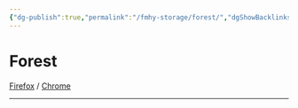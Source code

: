 ```yaml
---
{"dg-publish":true,"permalink":"/fmhy-storage/forest/","dgShowBacklinks":true,"dgShowLocalGraph":true}
---
```


# Forest

[Firefox](https://addons.mozilla.org/en-US/firefox/addon/forest-stay-focused-be-present/) / [Chrome](https://chrome.google.com/webstore/detail/forest-stay-focused-be-pr/kjacjjdnoddnpbbcjilcajfhhbdhkpgk)

***